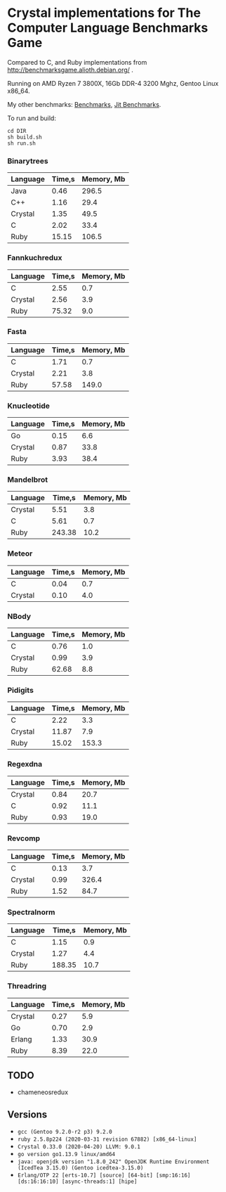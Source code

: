 # Crystal implementations for The Computer Language Benchmarks Game

Compared to C, and Ruby implementations from http://benchmarksgame.alioth.debian.org/ .

Running on AMD Ryzen 7 3800X, 16Gb DDR-4 3200 Mghz, Gentoo Linux x86_64.

My other benchmarks: [Benchmarks](https://github.com/kostya/benchmarks), [Jit Benchmarks](https://github.com/kostya/jit-benchmarks).

To run and build:
```
cd DIR
sh build.sh 
sh run.sh
```

### Binarytrees

| Language        | Time,s  | Memory, Mb |
| --------------- | ------- | ---------- |
| Java            | 0.46    | 296.5      |
| C++             | 1.16    | 29.4       |
| Crystal         | 1.35    | 49.5       |
| C               | 2.02    | 33.4       |
| Ruby            | 15.15   | 106.5      |

### Fannkuchredux

| Language        | Time,s  | Memory, Mb |
| --------------- | ------- | ---------- |
| C               | 2.55    | 0.7        |
| Crystal         | 2.56    | 3.9        |
| Ruby            | 75.32   | 9.0        |

### Fasta

| Language        | Time,s  | Memory, Mb |
| --------------- | ------- | ---------- |
| C               | 1.71    | 0.7        |
| Crystal         | 2.21    | 3.8        |
| Ruby            | 57.58   | 149.0      |

### Knucleotide

| Language        | Time,s  | Memory, Mb |
| --------------- | ------- | ---------- |
| Go              | 0.15    | 6.6        |
| Crystal         | 0.87    | 33.8       |
| Ruby            | 3.93    | 38.4       |

### Mandelbrot

| Language        | Time,s  | Memory, Mb |
| --------------- | ------- | ---------- |
| Crystal         | 5.51    | 3.8        |
| C               | 5.61    | 0.7        |
| Ruby            | 243.38  | 10.2       |

### Meteor

| Language        | Time,s  | Memory, Mb |
| --------------- | ------- | ---------- |
| C               | 0.04    | 0.7        |
| Crystal         | 0.10    | 4.0        |

### NBody

| Language        | Time,s  | Memory, Mb |
| --------------- | ------- | ---------- |
| C               | 0.76    | 1.0        |
| Crystal         | 0.99    | 3.9        |
| Ruby            | 62.68   | 8.8        |

### Pidigits

| Language        | Time,s  | Memory, Mb |
| --------------- | ------- | ---------- |
| C               | 2.22    | 3.3        |
| Crystal         | 11.87   | 7.9        |
| Ruby            | 15.02   | 153.3      |

### Regexdna

| Language        | Time,s  | Memory, Mb |
| --------------- | ------- | ---------- |
| Crystal         | 0.84    | 20.7       |
| C               | 0.92    | 11.1       |
| Ruby            | 0.93    | 19.0       |

### Revcomp

| Language        | Time,s  | Memory, Mb |
| --------------- | ------- | ---------- |
| C               | 0.13    | 3.7        |
| Crystal         | 0.99    | 326.4      |
| Ruby            | 1.52    | 84.7       |

### Spectralnorm

| Language        | Time,s  | Memory, Mb |
| --------------- | ------- | ---------- |
| C               | 1.15    | 0.9        |
| Crystal         | 1.27    | 4.4        |
| Ruby            | 188.35  | 10.7       |

### Threadring

| Language        | Time,s  | Memory, Mb |
| --------------- | ------- | ---------- |
| Crystal         | 0.27    | 5.9        |
| Go              | 0.70    | 2.9        |
| Erlang          | 1.33    | 30.9       |
| Ruby            | 8.39    | 22.0       |

## TODO
* chameneosredux

## Versions
* `gcc (Gentoo 9.2.0-r2 p3) 9.2.0`
* `ruby 2.5.8p224 (2020-03-31 revision 67882) [x86_64-linux]`
* `Crystal 0.33.0 (2020-04-20) LLVM: 9.0.1`
* `go version go1.13.9 linux/amd64`
* `java: openjdk version "1.8.0_242" OpenJDK Runtime Environment (IcedTea 3.15.0) (Gentoo icedtea-3.15.0)`
* `Erlang/OTP 22 [erts-10.7] [source] [64-bit] [smp:16:16] [ds:16:16:10] [async-threads:1] [hipe]`
